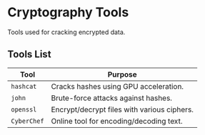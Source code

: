 # Cryptography Tools

Tools used for cracking encrypted data.

## **Tools List**

| **Tool**    | **Purpose** |
|------------|------------|
| `hashcat`  | Cracks hashes using GPU acceleration. |
| `john`     | Brute-force attacks against hashes. |
| `openssl`  | Encrypt/decrypt files with various ciphers. |
| `CyberChef` | Online tool for encoding/decoding text. |
